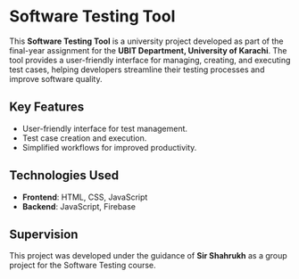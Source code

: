 # Software Testing Tool

This **Software Testing Tool** is a university project developed as part of the final-year assignment for the **UBIT Department, University of Karachi**. The tool provides a user-friendly interface for managing, creating, and executing test cases, helping developers streamline their testing processes and improve software quality.

## Key Features
- User-friendly interface for test management.
- Test case creation and execution.
- Simplified workflows for improved productivity.

## Technologies Used
- **Frontend**: HTML, CSS, JavaScript
- **Backend**: JavaScript, Firebase

## Supervision
This project was developed under the guidance of **Sir Shahrukh** as a group project for the Software Testing course.


